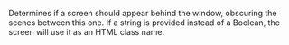 Determines if a screen should appear behind the window, obscuring the scenes between this one. If a string is provided instead of a Boolean, the screen will use it as an HTML class name.
